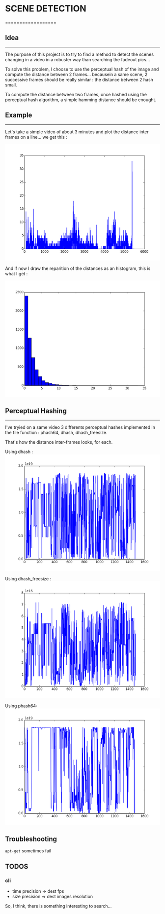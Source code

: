 # SCENE DETECTION
==================

## Idea
--------

The purpose of this project is to try to find a method to detect the scenes
changing in a video in a robuster way than searching the fadeout pics...

To solve this problem, I choose to use the perceptual hash of the image and
compute the distance between 2 frames... becausein a same scene, 2 successive
frames should be really similar : the distance between 2 hash small.

To compute the distance between two frames, once hashed using the perceptual
hash algorithm, a simple hamming distance should be enought.

## Example
-----------

Let's take a simple video of about 3 minutes and plot the distance inter
frames on a line... we get this :

![inter frames_distance by_order of apparition](img/inter_frames_distance_by_order_of_apparition.png)


And if now I draw the reparition of the distances as an histogram, this is what I get :

![inter frames distance reparition](img/inter_frames_distance_reparition.png)

## Perceptual Hashing
----------------------

I've tryied on a same video 3 differents perceptual hashes implemented in the file function : phash64, dhash, dhash_freesize.

That's how the distance inter-frames looks, for each.

Using dhash : 
![dhash](img/dhash.png)


Using dhash_freesize : 
![dhash_freesize](img/dhash_freesize.png)

Using phash64: 
![phash64](img/phash64.png)

## Troubleshooting

`apt-get` sometimes fail


## TODOS

### cli
- time precision => dest fps
- size precision => dest images resolution

So, I think, there is something interesting to search...
